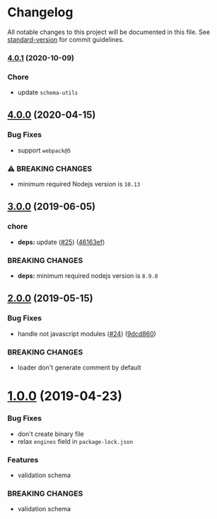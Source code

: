 # Changelog

All notable changes to this project will be documented in this file. See [standard-version](https://github.com/conventional-changelog/standard-version) for commit guidelines.

### [4.0.1](https://github.com/webpack-contrib/null-loader/compare/v4.0.0...v4.0.1) (2020-10-09)

### Chore

* update `schema-utils`

## [4.0.0](https://github.com/webpack-contrib/null-loader/compare/v3.0.0...v4.0.0) (2020-04-15)


### Bug Fixes

* support `webpack@5`

### ⚠ BREAKING CHANGES

* minimum required Nodejs version is `10.13`

## [3.0.0](https://github.com/webpack-contrib/null-loader/compare/v2.0.0...v3.0.0) (2019-06-05)


### chore

* **deps:** update ([#25](https://github.com/webpack-contrib/null-loader/issues/25)) ([46163ef](https://github.com/webpack-contrib/null-loader/commit/46163ef))


### BREAKING CHANGES

* **deps:** minimum required nodejs version is `8.9.0`



## [2.0.0](https://github.com/webpack-contrib/null-loader/compare/v1.0.0...v2.0.0) (2019-05-15)


### Bug Fixes

* handle not javascript modules ([#24](https://github.com/webpack-contrib/null-loader/issues/24)) ([9dcd860](https://github.com/webpack-contrib/null-loader/commit/9dcd860))


### BREAKING CHANGES

* loader don't generate comment by default



<a name="1.0.0"></a>
# [1.0.0](https://github.com/webpack-contrib/css-loader/compare/v1.0.0) (2019-04-23)


### Bug Fixes

* don't create binary file
* relax `engines` field in `package-lock.json`

### Features

* validation schema


### BREAKING CHANGES

* validation schema
